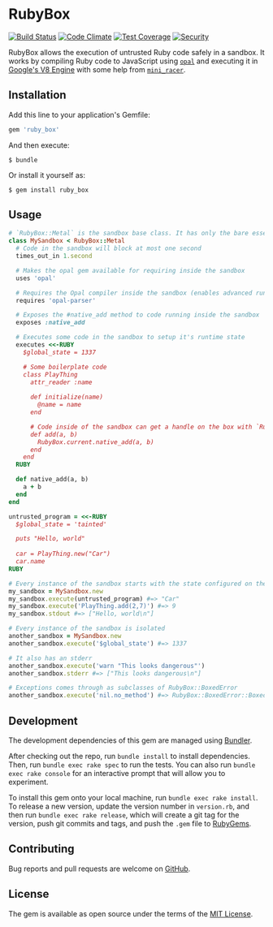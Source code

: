 # RubyBox

[![Build Status](https://travis-ci.org/anarchocurious/ruby_box.svg?branch=master)](https://travis-ci.org/anarchocurious/active_record_distinct_on) [![Code Climate](https://codeclimate.com/github/anarchocurious/ruby_box/badges/gpa.svg)](https://codeclimate.com/github/anarchocurious/ruby_box) [![Test Coverage](https://codeclimate.com/github/anarchocurious/ruby_box/badges/coverage.svg?break-cache)](https://codeclimate.com/github/anarchocurious/ruby_box/coverage) [![Security](https://hakiri.io/github/anarchocurious/ruby_box/master.svg)](https://hakiri.io/github/anarchocurious/ruby_box/master)

RubyBox allows the execution of untrusted Ruby code safely in a sandbox. It works by compiling Ruby code to JavaScript using [`opal`](https://github.com/opal/opal) and executing it in [Google's V8 Engine](https://github.com/cowboyd/libv8) with some help from [`mini_racer`](https://github.com/discourse/mini_racer/tree/6fbec25677d1fb14f8a5b6c4ba10fbccf4285307).

## Installation

Add this line to your application's Gemfile:

```ruby
gem 'ruby_box'
```

And then execute:

    $ bundle

Or install it yourself as:

    $ gem install ruby_box

## Usage

```ruby
# `RubyBox::Metal` is the sandbox base class. It has only the bare essentials to get the environment working.
class MySandbox < RubyBox::Metal
  # Code in the sandbox will block at most one second
  times_out_in 1.second

  # Makes the opal gem available for requiring inside the sandbox
  uses 'opal'

  # Requires the Opal compiler inside the sandbox (enables advanced runtime meta-programming like `Kernel#eval`)
  requires 'opal-parser'

  # Exposes the #native_add method to code running inside the sandbox
  exposes :native_add

  # Executes some code in the sandbox to setup it's runtime state
  executes <<-RUBY
    $global_state = 1337

    # Some boilerplate code
    class PlayThing
      attr_reader :name
    
      def initialize(name)
        @name = name
      end

      # Code inside of the sandbox can get a handle on the box with `RubyBox.current` and call exposed methods
      def add(a, b)
        RubyBox.current.native_add(a, b)
      end
    end
  RUBY

  def native_add(a, b)
    a + b
  end
end

untrusted_program = <<-RUBY
  $global_state = 'tainted'

  puts "Hello, world"
  
  car = PlayThing.new("Car")
  car.name
RUBY

# Every instance of the sandbox starts with the state configured on the class
my_sandbox = MySandbox.new
my_sandbox.execute(untrusted_program) #=> "Car"
my_sandbox.execute('PlayThing.add(2,7)') #=> 9
my_sandbox.stdout #=> ["Hello, world\n"]

# Every instance of the sandbox is isolated
another_sandbox = MySandbox.new
another_sandbox.execute('$global_state') #=> 1337

# It also has an stderr
another_sandbox.execute('warn "This looks dangerous"')
another_sandbox.stderr #=> ["This looks dangerous\n"]

# Exceptions comes through as subclasses of RubyBox::BoxedError
another_sandbox.execute('nil.no_method') #=> RubyBox::BoxedError::BoxedNoMethodError
```

## Development

The development dependencies of this gem are managed using [Bundler](https://rubygems.org/gems/bundler).

After checking out the repo, run `bundle install` to install dependencies. Then, run `bundle exec rake spec` to run the tests. You can also run `bundle exec rake console` for an interactive prompt that will allow you to experiment.

To install this gem onto your local machine, run `bundle exec rake install`. To release a new version, update the version number in `version.rb`, and then run `bundle exec rake release`, which will create a git tag for the version, push git commits and tags, and push the `.gem` file to [RubyGems](https://rubygems.org/gems/ruby_box).

## Contributing

Bug reports and pull requests are welcome on [GitHub](https://github.com/anarchocurious/ruby_box).


## License

The gem is available as open source under the terms of the [MIT License](http://opensource.org/licenses/MIT).
